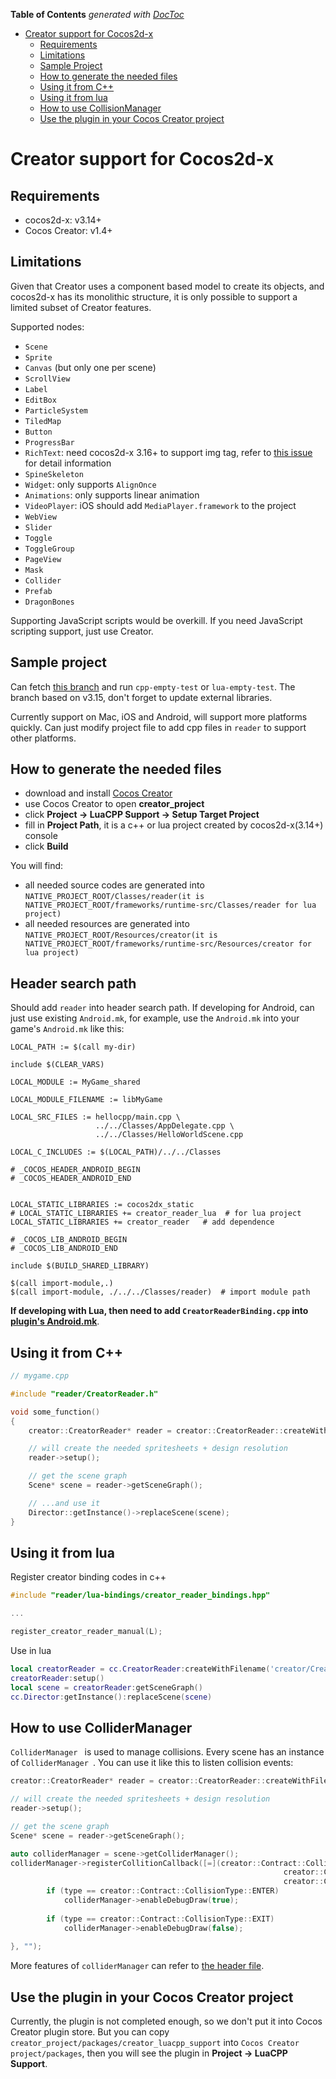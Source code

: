 <!-- START doctoc generated TOC please keep comment here to allow auto update -->
<!-- DON'T EDIT THIS SECTION, INSTEAD RE-RUN doctoc TO UPDATE -->
**Table of Contents**  *generated with [DocToc](https://github.com/thlorenz/doctoc)*

- [Creator support for Cocos2d-x](#creator-support-for-cocos2d-x)
  - [Requirements](#requirements)
  - [Limitations](#limitations)
  - [Sample Project](#sample-project)
  - [How to generate the needed files](#how-to-generate-the-needed-files)
  - [Using it from C++](#using-it-from-c)
  - [Using it from lua](#using-it-from-lua)
  - [How to use CollisionManager](#how-to-use-collisionmanager)
  - [Use the plugin in your Cocos Creator project](#use-the-plugin-in-your-cocos-creator-project)

<!-- END doctoc generated TOC please keep comment here to allow auto update -->

# Creator support for Cocos2d-x

## Requirements

* cocos2d-x: v3.14+
* Cocos Creator: v1.4+

## Limitations

Given that Creator uses a component based model to create its objects, and
cocos2d-x has its monolithic structure, it is only possible to support a limited
subset of Creator features.

Supported nodes:

* `Scene`
* `Sprite`
* `Canvas` (but only one per scene)
* `ScrollView`
* `Label`
* `EditBox`
* `ParticleSystem`
* `TiledMap`
* `Button`
* `ProgressBar`
* `RichText`: need cocos2d-x 3.16+ to support img tag, refer to [this issue](https://github.com/cocos2d/creator_to_cocos2dx/issues/41) for detail information
* `SpineSkeleton`
* `Widget`: only supports `AlignOnce`
* `Animations`: only supports linear animation
* `VideoPlayer`: iOS should add `MediaPlayer.framework` to the project
* `WebView`
* `Slider`
* `Toggle`
* `ToggleGroup`
* `PageView`
* `Mask`
* `Collider`
* `Prefab`
* `DragonBones`

Supporting JavaScript scripts would be overkill. If you need JavaScript scripting
support, just use Creator.

## Sample project

Can fetch [this branch](https://github.com/minggo/cocos2d-x/tree/creator-cpp-support-test-v315) and run `cpp-empty-test` or `lua-empty-test`. The branch based on v3.15, don't forget to update external libraries.

Currently support on Mac, iOS and Android, will support more platforms quickly. Can just modify project file to add cpp files in `reader` to support other platforms.


## How to generate the needed files

* download and install [Cocos Creator](http://www.cocos2d-x.org/download)
* use Cocos Creator to open __creator_project__
* click __Project -> LuaCPP Support -> Setup Target Project__
* fill in __Project Path__, it is a c++ or lua project created by cocos2d-x(3.14+) console
* click __Build__

You will find:

* all needed source codes are generated into `NATIVE_PROJECT_ROOT/Classes/reader(it is NATIVE_PROJECT_ROOT/frameworks/runtime-src/Classes/reader for lua project)`
* all needed resources are generated into `NATIVE_PROJECT_ROOT/Resources/creator(it is NATIVE_PROJECT_ROOT/frameworks/runtime-src/Resources/creator for lua project)`

## Header search path

Should add `reader` into header search path. If developing for Android, can just use existing `Android.mk`, for example, use the `Android.mk` into your game's `Android.mk` like this:

```
LOCAL_PATH := $(call my-dir)

include $(CLEAR_VARS)

LOCAL_MODULE := MyGame_shared

LOCAL_MODULE_FILENAME := libMyGame

LOCAL_SRC_FILES := hellocpp/main.cpp \
                   ../../Classes/AppDelegate.cpp \
                   ../../Classes/HelloWorldScene.cpp

LOCAL_C_INCLUDES := $(LOCAL_PATH)/../../Classes

# _COCOS_HEADER_ANDROID_BEGIN
# _COCOS_HEADER_ANDROID_END


LOCAL_STATIC_LIBRARIES := cocos2dx_static
# LOCAL_STATIC_LIBRARIES += creator_reader_lua  # for lua project 
LOCAL_STATIC_LIBRARIES += creator_reader   # add dependence

# _COCOS_LIB_ANDROID_BEGIN
# _COCOS_LIB_ANDROID_END

include $(BUILD_SHARED_LIBRARY)

$(call import-module,.)
$(call import-module, ./../../Classes/reader)  # import module path
```

__If developing with Lua, then need to add `CreatorReaderBinding.cpp` into [plugin's Android.mk](https://github.com/cocos2d/creator_to_cocos2dx/blob/master/creator_project/packages/creator-luacpp-support/reader/Android.mk)__.

## Using it from C++

```c++
// mygame.cpp

#include "reader/CreatorReader.h"

void some_function()
{
    creator::CreatorReader* reader = creator::CreatorReader::createWithFilename("creator/CreatorSprites.ccreator");

    // will create the needed spritesheets + design resolution
    reader->setup();

    // get the scene graph
    Scene* scene = reader->getSceneGraph();

    // ...and use it
    Director::getInstance()->replaceScene(scene);
}
```

## Using it from lua

Register creator binding codes in c++

```c++
#include "reader/lua-bindings/creator_reader_bindings.hpp"

...

register_creator_reader_manual(L);
```

Use in lua

```lua
local creatorReader = cc.CreatorReader:createWithFilename('creator/CreatorSprites.ccreator')
creatorReader:setup()
local scene = creatorReader:getSceneGraph()
cc.Director:getInstance():replaceScene(scene)
```

## How to use ColliderManager

`ColliderManager ` is used to manage collisions. Every scene has an instance of `ColliderManager `. You can use it like this to listen collision events:

```c++
creator::CreatorReader* reader = creator::CreatorReader::createWithFilename("creator/CreatorSprites.ccreator");

// will create the needed spritesheets + design resolution
reader->setup();

// get the scene graph
Scene* scene = reader->getSceneGraph();

auto colliderManager = scene->getColliderManager();
colliderManager->registerCollitionCallback([=](creator::Contract::CollisionType type,
                                                             creator::Collider* collider1,
                                                             creator::Collider* collider2) {
        if (type == creator::Contract::CollisionType::ENTER)
            colliderManager->enableDebugDraw(true);
        
        if (type == creator::Contract::CollisionType::EXIT)
            colliderManager->enableDebugDraw(false);
        
}, "");
```

More features of `colliderManager` can refer to [the header file](https://github.com/cocos2d/creator_to_cocos2dx/tree/master/creator_project/packages/creator-luacpp-support/reader/collider/ColliderManager.h).

## Use the plugin in your Cocos Creator project

Currently, the plugin is not completed enough, so we don't put it into Cocos Creator plugin store. But you can copy `creator_project/packages/creator_luacpp_support` into `Cocos Creator project/packages`, then you will see the plugin in __Project -> LuaCPP Support__. 
